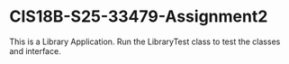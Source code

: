 # CIS18B-S25-33479-Assignment2
This is a Library Application.
Run the LibraryTest class to test the classes and interface.
